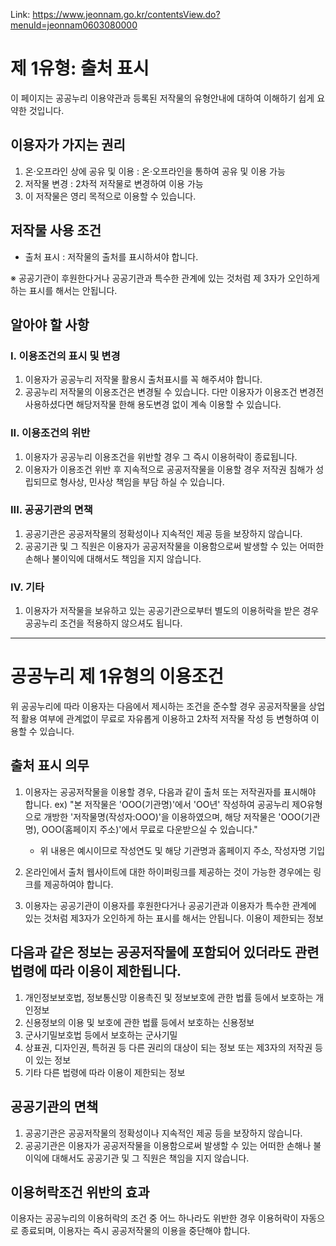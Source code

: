 Link: https://www.jeonnam.go.kr/contentsView.do?menuId=jeonnam0603080000

# 제 1유형: 출처 표시

이 페이지는 공공누리 이용약관과 등록된 저작물의 유형안내에 대하여 이해하기 쉽게 요약한 것입니다.

## 이용자가 가지는 권리

1. 온·오프라인 상에 공유 및 이용 : 온·오프라인을 통하여 공유 및 이용 가능
2. 저작물 변경 : 2차적 저작물로 변경하여 이용 가능
3. 이 저작물은 영리 목적으로 이용할 수 있습니다.

## 저작물 사용 조건
- 출처 표시 : 저작물의 출처를 표시하셔야 합니다.

※ 공공기관이 후원한다거나 공공기관과 특수한 관계에 있는 것처럼 제 3자가 오인하게 하는 표시를 해서는 안됩니다.

## 알아야 할 사항

### I. 이용조건의 표시 및 변경

1. 이용자가 공공누리 저작물 활용시 출처표시를 꼭 해주셔야 합니다.
2. 공공누리 저작물의 이용조건은 변경될 수 있습니다. 다만 이용자가 이용조건 변경전 사용하셨다면 해당저작물 한해 용도변경 없이 계속 이용할 수 있습니다.

### II. 이용조건의 위반

1. 이용자가 공공누리 이용조건을 위반할 경우 그 즉시 이용허락이 종료됩니다.
2. 이용자가 이용조건 위반 후 지속적으로 공공저작물을 이용할 경우 저작권 침해가 성립되므로 형사상, 민사상 책임을 부담 하실 수 있습니다.

### III. 공공기관의 면책

1. 공공기관은 공공저작물의 정확성이나 지속적인 제공 등을 보장하지 않습니다.
2. 공공기관 및 그 직원은 이용자가 공공저작물을 이용함으로써 발생할 수 있는 어떠한 손해나 불이익에 대해서도 책임을 지지 않습니다.

### IV. 기타

1. 이용자가 저작물을 보유하고 있는 공공기관으로부터 별도의 이용허락을 받은 경우 공공누리 조건을 적용하지 않으셔도 됩니다.

---

# 공공누리 제 1유형의 이용조건

위 공공누리에 따라 이용자는 다음에서 제시하는 조건을 준수할 경우 공공저작물을 상업적 활용 여부에 관계없이 무료로 자유롭게
이용하고 2차적 저작물 작성 등 변형하여 이용할 수 있습니다.

## 출처 표시 의무

1. 이용자는 공공저작물을 이용할 경우, 다음과 같이 출처 또는 저작권자를 표시해야 합니다.
ex) "본 저작물은 'OOO(기관명)'에서 'OO년' 작성하여 공공누리 제O유형으로 개방한 '저작물명(작성자:OOO)'을 이용하였으며,
해당 저작물은 'OOO(기관명), OOO(홈페이지 주소)'에서 무료로 다운받으실 수 있습니다."

   * 위 내용은 예시이므로 작성연도 및 해당 기관명과 홈페이지 주소, 작성자명 기입

2. 온라인에서 출처 웹사이트에 대한 하이퍼링크를 제공하는 것이 가능한 경우에는 링크를 제공하여야 합니다.

3. 이용자는 공공기관이 이용자를 후원한다거나 공공기관과 이용자가 특수한 관계에 있는 것처럼 제3자가 오인하게 하는 표시를 해서는 안됩니다.
이용이 제한되는 정보

## 다음과 같은 정보는 공공저작물에 포함되어 있더라도 관련 법령에 따라 이용이 제한됩니다.

1. 개인정보보호법, 정보통신망 이용촉진 및 정보보호에 관한 법률 등에서 보호하는 개인정보
2. 신용정보의 이용 및 보호에 관한 법률 등에서 보호하는 신용정보
3. 군사기밀보호법 등에서 보호하는 군사기밀
4. 상표권, 디자인권, 특허권 등 다른 권리의 대상이 되는 정보 또는 제3자의 저작권 등이 있는 정보
5. 기타 다른 법령에 따라 이용이 제한되는 정보

## 공공기관의 면책
1. 공공기관은 공공저작물의 정확성이나 지속적인 제공 등을 보장하지 않습니다.
2. 공공기관은 이용자가 공공저작물을 이용함으로써 발생할 수 있는 어떠한 손해나 불이익에 대해서도 공공기관 및 그 직원은 책임을 지지 않습니다.

## 이용허락조건 위반의 효과

이용자는 공공누리의 이용허락의 조건 중 어느 하나라도 위반한 경우 이용허락이 자동으로 종료되며, 이용자는 즉시 공공저작물의 이용을 중단해야 합니다.
